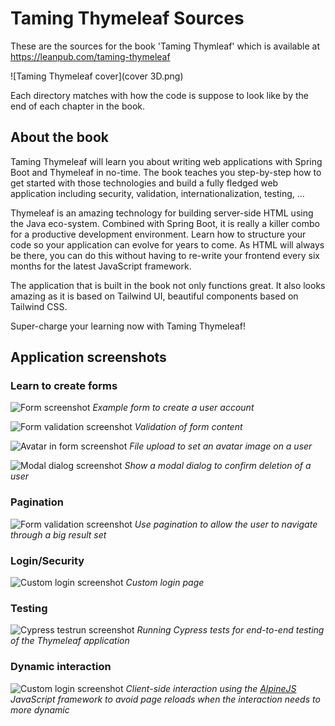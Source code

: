 # Taming Thymeleaf Sources

These are the sources for the book 'Taming Thymleaf' which is available at https://leanpub.com/taming-thymeleaf

![Taming Thymeleaf cover](cover 3D.png)

Each directory matches with how the code is suppose to look like by the end of each chapter in the book.

## About the book

Taming Thymeleaf will learn you about writing web applications with Spring Boot and Thymeleaf in no-time. The book teaches you step-by-step how to get started with those technologies and build a fully fledged web application including security, validation, internationalization, testing, ...

Thymeleaf is an amazing technology for building server-side HTML using the Java eco-system. Combined with Spring Boot, it is really a killer combo for a productive development environment. Learn how to structure your code so your application can evolve for years to come. As HTML will always be there, you can do this without having to re-write your frontend every six months for the latest JavaScript framework.

The application that is built in the book not only functions great. It also looks amazing as it is based on Tailwind UI, beautiful components based on Tailwind CSS.

Super-charge your learning now with Taming Thymeleaf!

## Application screenshots

### Learn to create forms

![Form screenshot](screenshots/form.png)
_Example form to create a user account_

![Form validation screenshot](screenshots/form-validation.png)
_Validation of form content_

![Avatar in form screenshot](screenshots/avatar-edit.png)
_File upload to set an avatar image on a user_

![Modal dialog screenshot](screenshots/delete-confirmation-modal.png)
_Show a modal dialog to confirm deletion of a user_

### Pagination

![Form validation screenshot](screenshots/pagination.png)
_Use pagination to allow the user to navigate through a big result set_

### Login/Security

![Custom login screenshot](screenshots/custom-login-page.png)
_Custom login page_

### Testing

![Cypress testrun screenshot](screenshots/cypress-login-user.png)
_Running Cypress tests for end-to-end testing of the Thymeleaf application_

### Dynamic interaction

![Custom login screenshot](screenshots/teamplayer-2.png)
_Client-side interaction using the [AlpineJS](https://github.com/alpinejs/alpine) JavaScript framework to avoid page reloads when the interaction needs to more dynamic_
